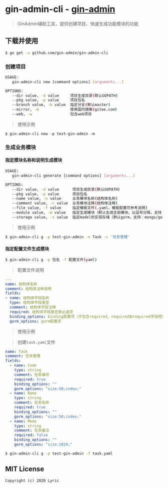 # gin-admin-cli - [gin-admin](https://github.com/LyricTian/gin-admin)

> GinAdmin辅助工具，提供创建项目、快速生成功能模块的功能

## 下载并使用

```bash
$ go get -u github.com/gin-admin/gin-admin-cli
```

### 创建项目

```bash
USAGE:
   gin-admin-cli new [command options] [arguments...]

OPTIONS:
   --dir value, -d value     项目生成目录(默认GOPATH)
   --pkg value, -p value     项目包名
   --branch value, -b value  指定分支(默认master)
   --mirror, -m              使用国内镜像(gitee.com)
   --web, -w                 包含web项目
```

> 使用示例

```
$ gin-admin-cli new -p test-gin-admin -m
```

### 生成业务模块

#### 指定模块名称和说明生成模块

```bash
USAGE:
   gin-admin-cli generate [command options] [arguments...]

OPTIONS:
   --dir value, -d value      项目生成目录(默认GOPATH)
   --pkg value, -p value      项目包名
   --name value, -n value     业务模块名称(结构体名称)
   --comment value, -c value  业务模块注释(结构体注释)
   --file value, -f value     指定模板文件(.yaml，模板配置可参考说明)
   --module value, -m value   指定生成模块（默认生成全部模块，以逗号分隔，支持：schema,model,bll,api,mock,router）
   --storage value, -s value  指定model的实现存储（默认gorm，支持：mongo/gorm）
```

> 使用示例

```bash
$ gin-admin-cli g -p test-gin-admin -n Task -c '任务管理'
```

#### 指定配置文件生成模块

```bash
$ gin-admin-cli g -p 包名 -f 配置文件(yaml)
```

> 配置文件说明

```yaml
---
name: 结构体名称
comment: 结构体注释说明
fields:
- name: 结构体字段名称
  type: 结构体字段类型
  comment: 结构体字段注释
  required: 结构体字段是否是必选项
  binding_options: binding配置项（不包含required，required由required字段控制）
  gorm_options: gorm配置项
```

> 使用示例

> 创建`task.yaml`文件

``` yaml
name: Task
comment: 任务管理
fields:
  - name: Code
    type: string
    comment: 任务编号
    required: true
    binding_options: ""
    gorm_options: "size:50;index;"
  - name: Name
    type: string
    comment: 任务名称
    required: true
    binding_options: ""
    gorm_options: "size:50;index;"
  - name: Memo
    type: string
    comment: 任务备注
    required: false
    binding_options: ""
    gorm_options: "size:1024;"
```

```bash
$ gin-admin-cli g -p test-gin-admin -f task.yaml
```

## MIT License

    Copyright (c) 2020 Lyric